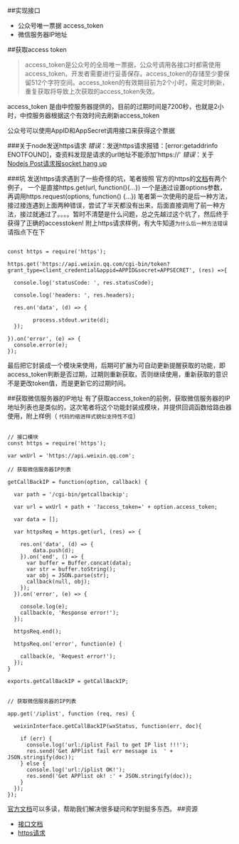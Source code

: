 ##实现接口
* 公众号唯一票据 access_token
* 微信服务器IP地址

##获取access token
>access_token是公众号的全局唯一票据，公众号调用各接口时都需使用access_token。开发者需要进行妥善保存。access_token的存储至少要保留512个字符空间。access_token的有效期目前为2个小时，需定时刷新，重复获取将导致上次获取的access_token失效。

access_token 是由中控服务器提供的，目前的过期时间是7200秒，也就是2小时，中控服务器根据这个有效时间去刷新access_token

公众号可以使用AppID和AppSecret调用接口来获得这个票据

###关于node发送https请求
*错误*：发送https请求报错：[error:getaddrinfo ENOTFOUND]，查资料发现是请求的url地址不能添加’https://'
*错误*：关于[Nodejs Post请求报socket hang up](http://www.jb51.net/article/55607.htm)

###坑
发送https请求遇到了一些奇怪的坑，笔者按照
官方的https的[文档](https://nodejs.org/api/https.html#https_https_get_options_callback)有两个例子，
一个是直接https.get(url, function(){...})
一个是通过设置options参数，再调用https.request(options, function() {...})
笔者第一次使用的是后一种方法，接过接连遇到上面两种错误，尝试了半天都没有出来，后面直接调用了前一种方法，接过就通过了。。。。暂时不清楚是什么问题，总之先越过这个坑了，然后终于获得了正确的accesstoken!
附上https请求样例，有大牛知道`为什么后一种方法错误`请指点下在下
<pre><code>
const https = require('https');

https.get('https://api.weixin.qq.com/cgi-bin/token?grant_type=client_credential&appid=APPID&secret=APPSECRET', (res) =>{

  console.log('statusCode: ', res.statusCode);

  console.log('headers: ', res.headers);

  res.on('data', (d) => {

        process.stdout.write(d);
  });

}).on('error', (e) => {
  console.error(e);
});
</code></pre>
最后把它封装成一个模块来使用，后期可扩展为可自动更新提醒获取的功能，即access_token判断是否过期，过期则重新获取，否则继续使用，重新获取的意识不是更改token值，而是更新它的过期时间。

##获取微信服务器的IP地址
有了获取access_token的前例，获取微信服务器的IP地址列表也是类似的，这次笔者将这个功能封装成模块，并提供回调函数给路由器使用，附上样例（ `代码的缩进样式貌似支持性不佳`）
<pre><code>
// 接口模块
const https = require('https');

var wxUrl = 'https://api.weixin.qq.com';

// 获取微信服务器IP列表

getCallBackIP = function(option, callback) {

  var path = '/cgi-bin/getcallbackip';

  var url = wxUrl + path + '?access_token=' + option.access_token;

  var data = [];

  var httpsReq = https.get(url, (res) => {

    res.on('data', (d) => {
        data.push(d);
    }).on('end', () => {
      var buffer = Buffer.concat(data);
      var str = buffer.toString();
      var obj = JSON.parse(str);
      callback(null, obj);
    });
  }).on('error', (e) => {

    console.log(e);
    callback(e, 'Response error!');
  });

  httpsReq.end();

  httpsReq.on('error', function(e) {

    callback(e, 'Request error!');
  });
}

exports.getCallBackIP = getCallBackIP;
</code></pre>
<pre><code>
// 获取微信服务器的IP列表

app.get('/iplist', function (req, res) {

  weixinInterface.getCallBackIP(wxStatus, function(err, doc){

    if (err) {
      console.log('url:/iplist Fail to get IP list !!!');
      res.send('Get APPlist fail err message is  ' + JSON.stringify(doc));
    } else {
      console.log('url:/iplist OK!');
      res.send('Get APPlist ok! :' + JSON.stringify(doc));
    }
  });
});
</code></pre>
[官方文档](http://mp.weixin.qq.com/wiki/0/2ad4b6bfd29f30f71d39616c2a0fcedc.html)可以多读，帮助我们解决很多疑问和学到挺多东西。
##资源
* [接口文档](http://mp.weixin.qq.com/wiki/11/0e4b294685f817b95cbed85ba5e82b8f.htmlf)
* [https请求](https://nodejs.org/api/https.html)